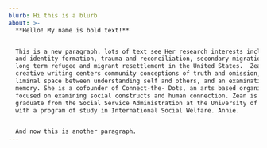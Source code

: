 ```yaml
---
blurb: Hi this is a blurb
about: >-
  **Hello! My name is bold text!**


  This is a new paragraph. lots of text see Her research interests include race
  and identity formation, trauma and reconciliation, secondary migration, and
  long term refugee and migrant resettlement in the United States.  Zean’s
  creative writing centers community conceptions of truth and omission, the
  liminal space between understanding self and others, and an examination of
  memory. She is a cofounder of Connect-the- Dots, an arts based organization
  focused on examining social constructs and human connection. Zean is a
  graduate from the Social Service Administration at the University of Chicago
  with a program of study in International Social Welfare. Annie.


  And now this is another paragraph.
---
```


